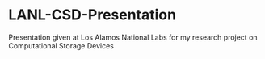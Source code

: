 # LANL-CSD-Presentation
Presentation given at Los Alamos National Labs for my research project on Computational Storage Devices
